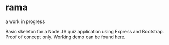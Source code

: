 # rama
a work in progress

Basic skeleton for a Node JS quiz application using Express and Bootstrap. Proof of concept only. Working demo can be found [here.](https://fierce-tor-42602.herokuapp.com/)
